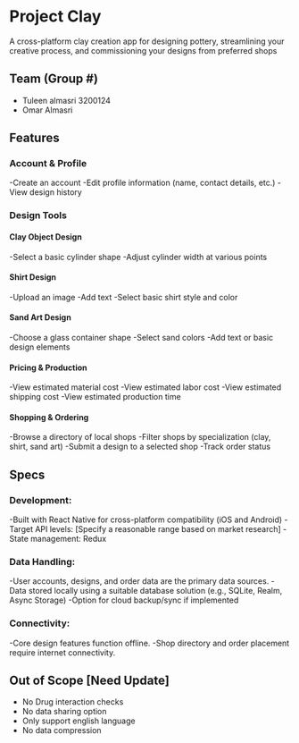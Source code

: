 # Project Clay
A cross-platform clay creation app for designing pottery, streamlining your creative process, and commissioning your designs from preferred shops

## Team (Group #)

- Tuleen almasri 3200124
- Omar Almasri 

## Features

### Account & Profile

-Create an account
-Edit profile information (name, contact details, etc.)
-View design history


### Design Tools

#### Clay Object Design
-Select a basic cylinder shape
-Adjust cylinder width at various points

#### Shirt Design
-Upload an image
-Add text
-Select basic shirt style and color

#### Sand Art Design
-Choose a glass container shape
-Select sand colors
-Add text or basic design elements


#### Pricing & Production

-View estimated material cost
-View estimated labor cost
-View estimated shipping cost
-View estimated production time

#### Shopping & Ordering

-Browse a directory of local shops
-Filter shops by specialization (clay, shirt, sand art)
-Submit a design to a selected shop
-Track order status


## Specs

### Development:

-Built with React Native for cross-platform compatibility (iOS and Android)
-Target API levels: [Specify a reasonable range based on market research]
-State management: Redux

### Data Handling:

-User accounts, designs, and order data are the primary data sources.
-Data stored locally using a suitable database solution (e.g., SQLite, Realm, Async Storage)
-Option for cloud backup/sync if implemented

### Connectivity:

-Core design features function offline.
-Shop directory and order placement require internet connectivity.

## Out of Scope [Need Update]

- No Drug interaction checks 
- No data sharing option 
- Only support english language 
- No data compression 

